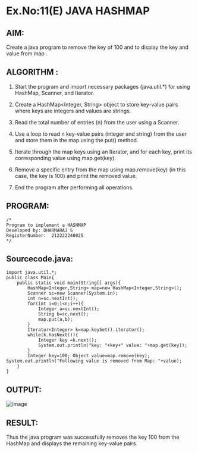 # Ex.No:11(E)  JAVA HASHMAP

## AIM:
Create a java program to remove the key of 100 and to display the key and value from map .

## ALGORITHM :

1. Start the program and import necessary packages (java.util.*) for using HashMap, Scanner, and Iterator.

2. Create a HashMap<Integer, String> object to store key-value pairs where keys are integers and values are strings.

3. Read the total number of entries (n) from the user using a Scanner.

4. Use a loop to read n key-value pairs (integer and string) from the user and store them in the map using the put() method.

5. Iterate through the map keys using an Iterator, and for each key, print its corresponding value using map.get(key).

6. Remove a specific entry from the map using map.remove(key) (in this case, the key is 100) and print the removed value.

7. End the program after performing all operations.

## PROGRAM:
 ```
/*
Program to implement a HASHMAP
Developed by: DHARMARAJ S
RegisterNumber:  212222240025
*/
```

## Sourcecode.java:
```
import java.util.*;
public class Main{
    public static void main(String[] args){
        HashMap<Integer,String> map=new HashMap<Integer,String>();
        Scanner sc=new Scanner(System.in);
        int n=sc.nextInt();
        for(int i=0;i<n;i++){
            Integer a=sc.nextInt();
            String b=sc.next();
            map.put(a,b);
        }
        Iterator<Integer> k=map.keySet().iterator();
        while(k.hasNext()){
            Integer key =k.next();
            System.out.println("key: "+key+" value: "+map.get(key));
        }
        Integer key=100; Object value=map.remove(key); System.out.println("Following value is removed from Map: "+value);
    }
}
```
## OUTPUT:

![image](https://github.com/user-attachments/assets/0d3ebb71-37b1-4e5c-8df6-d76f2f877513)


## RESULT:
Thus the java program was successfully removes the key 100 from the HashMap and displays the remaining key-value pairs.





